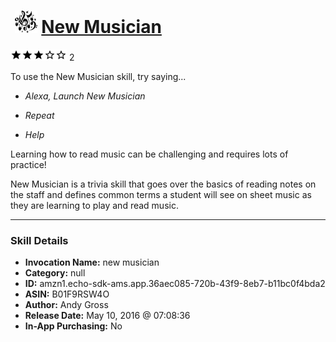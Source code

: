 # &nbsp;<img src="skill_icon" alt="New Musician icon" width="36"> [New Musician](http://alexa.amazon.com/#skills/amzn1.echo-sdk-ams.app.36aec085-720b-43f9-8eb7-b11bc0f4bda2)
![3 stars](../../images/ic_star_black_18dp_1x.png)![3 stars](../../images/ic_star_black_18dp_1x.png)![3 stars](../../images/ic_star_black_18dp_1x.png)![3 stars](../../images/ic_star_border_black_18dp_1x.png)![3 stars](../../images/ic_star_border_black_18dp_1x.png) 2

To use the New Musician skill, try saying...

* *Alexa, Launch New Musician*

* *Repeat*

* *Help*

Learning how to read music can be challenging and requires lots of practice!  

New Musician is a trivia skill that goes over the basics of reading notes on the staff and defines common terms a student will see on sheet music as they are learning to play and read music.

***

### Skill Details

* **Invocation Name:** new musician
* **Category:** null
* **ID:** amzn1.echo-sdk-ams.app.36aec085-720b-43f9-8eb7-b11bc0f4bda2
* **ASIN:** B01F9RSW4O
* **Author:** Andy Gross
* **Release Date:** May 10, 2016 @ 07:08:36
* **In-App Purchasing:** No

